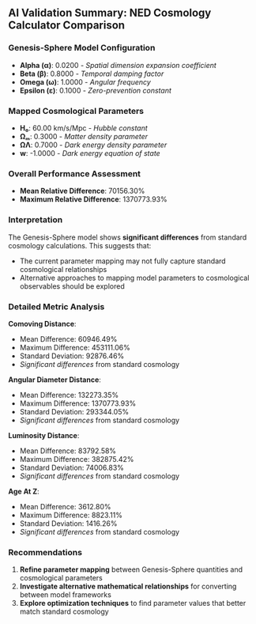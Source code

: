 ## AI Validation Summary: NED Cosmology Calculator Comparison

### Genesis-Sphere Model Configuration
- **Alpha (α)**: 0.0200 - *Spatial dimension expansion coefficient*
- **Beta (β)**: 0.8000 - *Temporal damping factor*
- **Omega (ω)**: 1.0000 - *Angular frequency*
- **Epsilon (ε)**: 0.1000 - *Zero-prevention constant*

### Mapped Cosmological Parameters
- **H₀**: 60.00 km/s/Mpc - *Hubble constant*
- **Ωₘ**: 0.3000 - *Matter density parameter*
- **ΩΛ**: 0.7000 - *Dark energy density parameter*
- **w**: -1.0000 - *Dark energy equation of state*

### Overall Performance Assessment
- **Mean Relative Difference**: 70156.30%
- **Maximum Relative Difference**: 1370773.93%

### Interpretation
The Genesis-Sphere model shows **significant differences** from standard cosmology calculations. This suggests that:
- The current parameter mapping may not fully capture standard cosmological relationships
- Alternative approaches to mapping model parameters to cosmological observables should be explored

### Detailed Metric Analysis

**Comoving Distance**:
- Mean Difference: 60946.49%
- Maximum Difference: 453111.06%
- Standard Deviation: 92876.46%
- *Significant differences* from standard cosmology

**Angular Diameter Distance**:
- Mean Difference: 132273.35%
- Maximum Difference: 1370773.93%
- Standard Deviation: 293344.05%
- *Significant differences* from standard cosmology

**Luminosity Distance**:
- Mean Difference: 83792.58%
- Maximum Difference: 382875.42%
- Standard Deviation: 74006.83%
- *Significant differences* from standard cosmology

**Age At Z**:
- Mean Difference: 3612.80%
- Maximum Difference: 8823.11%
- Standard Deviation: 1416.26%
- *Significant differences* from standard cosmology

### Recommendations
1. **Refine parameter mapping** between Genesis-Sphere quantities and cosmological parameters
2. **Investigate alternative mathematical relationships** for converting between model frameworks
3. **Explore optimization techniques** to find parameter values that better match standard cosmology